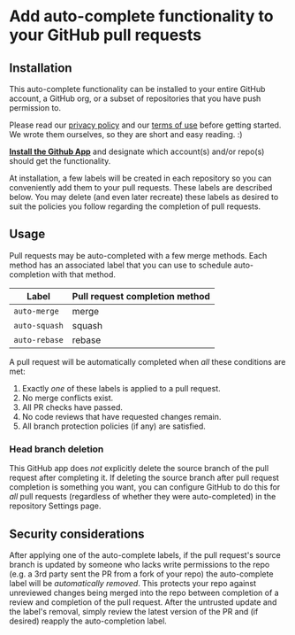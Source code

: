 # Add auto-complete functionality to your GitHub pull requests

## Installation

This auto-complete functionality can be installed to your entire GitHub account, a GitHub org, or a subset of repositories that you have push permission to.

Please read our [privacy policy](doc/privacy_policy.md) and our [terms of use](doc/terms_of_use.md) before getting started.
We wrote them ourselves, so they are short and easy reading. :)

**[Install the Github App](https://github.com/apps/pr-autocomplete)** and designate which account(s) and/or repo(s) should get the functionality.

At installation, a few labels will be created in each repository so you can conveniently add them to your pull requests. These labels are described below. You may delete (and even later recreate) these labels as desired to suit the policies you follow regarding the completion of pull requests.

## Usage

Pull requests may be auto-completed with a few merge methods. Each method has an associated label that you can use to schedule auto-completion with that method.

Label | Pull request completion method
--|--
`auto-merge` | merge
`auto-squash` | squash
`auto-rebase` | rebase

A pull request will be automatically completed when *all* these conditions are met:

1. Exactly *one* of these labels is applied to a pull request.
1. No merge conflicts exist.
1. All PR checks have passed.
1. No code reviews that have requested changes remain.
1. All branch protection policies (if any) are satisfied.

### Head branch deletion

This GitHub app does *not* explicitly delete the source branch of the pull request after completing it.
If deleting the source branch after pull request completion is something you want, you can configure GitHub to do this for *all* pull requests (regardless of whether they were auto-completed) in the repository Settings page.

## Security considerations

After applying one of the auto-complete labels, if the pull request's source branch is updated by someone who lacks write permissions to the repo (e.g. a 3rd party sent the PR from a fork of your repo) the auto-complete label will be *automatically removed*. This protects your repo against unreviewed changes being merged into the repo between completion of a review and completion of the pull request.
After the untrusted update and the label's removal, simply review the latest version of the PR and (if desired) reapply the auto-completion label.

